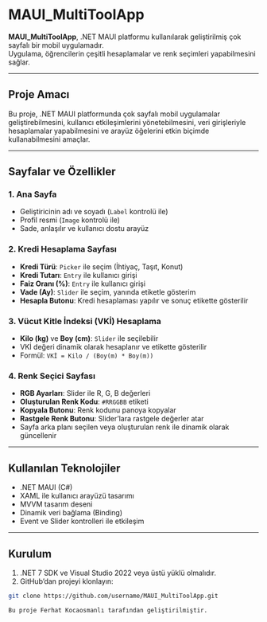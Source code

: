 # MAUI_MultiToolApp

**MAUI_MultiToolApp**, .NET MAUI platformu kullanılarak geliştirilmiş çok sayfalı bir mobil uygulamadır.  
Uygulama, öğrencilerin çeşitli hesaplamalar ve renk seçimleri yapabilmesini sağlar.

---

## Proje Amacı

Bu proje, .NET MAUI platformunda çok sayfalı mobil uygulamalar geliştirebilmesini, kullanıcı etkileşimlerini yönetebilmesini, veri girişleriyle hesaplamalar yapabilmesini ve arayüz öğelerini etkin biçimde kullanabilmesini amaçlar.

---

## Sayfalar ve Özellikler

### 1. Ana Sayfa
- Geliştiricinin adı ve soyadı (`Label` kontrolü ile)
- Profil resmi (`Image` kontrolü ile)
- Sade, anlaşılır ve kullanıcı dostu arayüz

### 2. Kredi Hesaplama Sayfası
- **Kredi Türü**: `Picker` ile seçim (İhtiyaç, Taşıt, Konut)
- **Kredi Tutarı**: `Entry` ile kullanıcı girişi
- **Faiz Oranı (%)**: `Entry` ile kullanıcı girişi
- **Vade (Ay)**: `Slider` ile seçim, yanında etiketle gösterim
- **Hesapla Butonu**: Kredi hesaplaması yapılır ve sonuç etikette gösterilir

### 3. Vücut Kitle İndeksi (VKİ) Hesaplama
- **Kilo (kg)** ve **Boy (cm)**: `Slider` ile seçilebilir
- VKİ değeri dinamik olarak hesaplanır ve etikette gösterilir
- Formül: `VKİ = Kilo / (Boy(m) * Boy(m))`

### 4. Renk Seçici Sayfası
- **RGB Ayarları**: Slider ile R, G, B değerleri
- **Oluşturulan Renk Kodu**: `#RRGGBB` etiketi
- **Kopyala Butonu**: Renk kodunu panoya kopyalar
- **Rastgele Renk Butonu**: Slider’lara rastgele değerler atar
- Sayfa arka planı seçilen veya oluşturulan renk ile dinamik olarak güncellenir

---

## Kullanılan Teknolojiler

- .NET MAUI (C#)
- XAML ile kullanıcı arayüzü tasarımı
- MVVM tasarım deseni
- Dinamik veri bağlama (Binding)
- Event ve Slider kontrolleri ile etkileşim

---

## Kurulum

1. .NET 7 SDK ve Visual Studio 2022 veya üstü yüklü olmalıdır.
2. GitHub’dan projeyi klonlayın:
```bash
git clone https://github.com/username/MAUI_MultiToolApp.git

Bu proje Ferhat Kocaosmanlı tarafından geliştirilmiştir.
